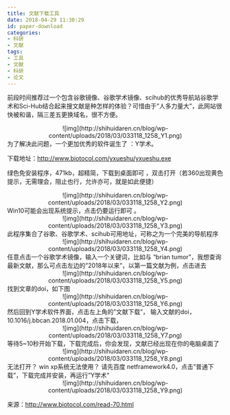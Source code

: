 ```yaml
---
title: 文献下载工具
date: 2018-04-29 11:30:29
id: paper-download
categories: 
- 科研
- 文献
tags: 
- 工具
- 文献
- 科研
- 论文
---
```


前段时间推荐过一个包含谷歌镜像、谷歌学术镜像、scihub的优秀导航站谷歌学术和Sci-Hub结合起来搜文献是种怎样的体验？可惜由于”人多力量大”，此网站很快被和谐，隔三差五更换域名，很不方便。

<center>
![img](http://shihuidaren.cn/blog/wp-content/uploads/2018/03/033118_1258_Y1.png)

<!--- more --->

</center>
为了解决此问题，一个更加优秀的软件诞生了 ：Y学术。

下载地址：<http://www.biotocol.com/yxueshu/yxueshu.exe>

绿色免安装程序，471kb，超精简，下载到桌面即可 ，双击打开（若360出现黄色提示，无需理会，阻止也行，允许亦可，就是如此便捷）
<center>
![img](http://shihuidaren.cn/blog/wp-content/uploads/2018/03/033118_1258_Y2.png)
</center>
Win10可能会出现系统提示，点击仍要运行即可 。
<center>
![img](http://shihuidaren.cn/blog/wp-content/uploads/2018/03/033118_1258_Y3.png)
</center>
此程序集合了谷歌、谷歌学术、scihub可用地址，可称之为一个完美的导航程序 
<center>
![img](http://shihuidaren.cn/blog/wp-content/uploads/2018/03/033118_1258_Y4.png)
</center>
任意点击一个谷歌学术镜像，输入一个关键词，比如与 “brian tumor”，我想查询最新文献，那么可点击左边的”2018年以来”，以第一篇文献为例，点击进去 
<center>
![img](http://shihuidaren.cn/blog/wp-content/uploads/2018/03/033118_1258_Y5.png)
</center>
找到文章的doi，如下图
<center>
![img](http://shihuidaren.cn/blog/wp-content/uploads/2018/03/033118_1258_Y6.png)
</center>
然后回到Y学术软件界面，点击左上角的”文献下载”， 输入文献的doi，10.1016/j.bbcan.2018.01.004，点击下载， 
<center>
![img](http://shihuidaren.cn/blog/wp-content/uploads/2018/03/033118_1258_Y7.png)
</center>
等待5~10秒开始下载，下载完成后，你会发现，文献已经出现在你的电脑桌面了 
<center>
![img](http://shihuidaren.cn/blog/wp-content/uploads/2018/03/033118_1258_Y8.png)
</center>
无法打开？ win xp系统无法使用？ 请先百度 netframework4.0，点击”普通下载”，下载完成并安装，再运行”Y学术” 
<center>
![img](http://shihuidaren.cn/blog/wp-content/uploads/2018/03/033118_1258_Y9.png)
</center>


来源：http://www.biotocol.com/read-70.html